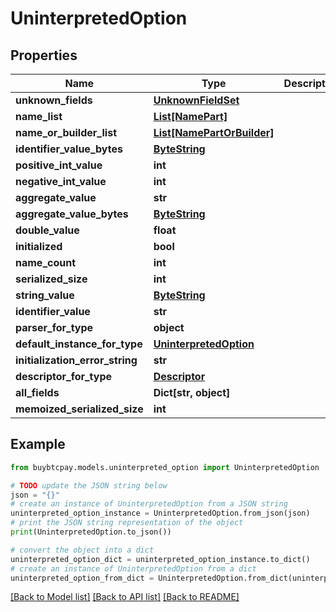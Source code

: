 # UninterpretedOption


## Properties

Name | Type | Description | Notes
------------ | ------------- | ------------- | -------------
**unknown_fields** | [**UnknownFieldSet**](UnknownFieldSet.md) |  | [optional] 
**name_list** | [**List[NamePart]**](NamePart.md) |  | [optional] 
**name_or_builder_list** | [**List[NamePartOrBuilder]**](NamePartOrBuilder.md) |  | [optional] 
**identifier_value_bytes** | [**ByteString**](ByteString.md) |  | [optional] 
**positive_int_value** | **int** |  | [optional] 
**negative_int_value** | **int** |  | [optional] 
**aggregate_value** | **str** |  | [optional] 
**aggregate_value_bytes** | [**ByteString**](ByteString.md) |  | [optional] 
**double_value** | **float** |  | [optional] 
**initialized** | **bool** |  | [optional] 
**name_count** | **int** |  | [optional] 
**serialized_size** | **int** |  | [optional] 
**string_value** | [**ByteString**](ByteString.md) |  | [optional] 
**identifier_value** | **str** |  | [optional] 
**parser_for_type** | **object** |  | [optional] 
**default_instance_for_type** | [**UninterpretedOption**](UninterpretedOption.md) |  | [optional] 
**initialization_error_string** | **str** |  | [optional] 
**descriptor_for_type** | [**Descriptor**](Descriptor.md) |  | [optional] 
**all_fields** | **Dict[str, object]** |  | [optional] 
**memoized_serialized_size** | **int** |  | [optional] 

## Example

```python
from buybtcpay.models.uninterpreted_option import UninterpretedOption

# TODO update the JSON string below
json = "{}"
# create an instance of UninterpretedOption from a JSON string
uninterpreted_option_instance = UninterpretedOption.from_json(json)
# print the JSON string representation of the object
print(UninterpretedOption.to_json())

# convert the object into a dict
uninterpreted_option_dict = uninterpreted_option_instance.to_dict()
# create an instance of UninterpretedOption from a dict
uninterpreted_option_from_dict = UninterpretedOption.from_dict(uninterpreted_option_dict)
```
[[Back to Model list]](../README.md#documentation-for-models) [[Back to API list]](../README.md#documentation-for-api-endpoints) [[Back to README]](../README.md)


